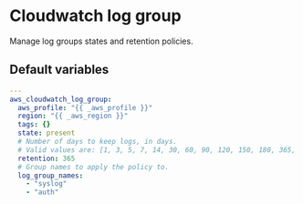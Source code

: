 # Cloudwatch log group

Manage log groups states and retention policies.

<!--TOC-->
<!--ENDTOC-->

<!--ROLEVARS-->
## Default variables
```yaml
---
aws_cloudwatch_log_group:
  aws_profile: "{{ _aws_profile }}"
  region: "{{ _aws_region }}"
  tags: {}
  state: present
  # Number of days to keep logs, in days.
  # Valid values are: [1, 3, 5, 7, 14, 30, 60, 90, 120, 150, 180, 365, 400, 545, 731, 1827, 3653]
  retention: 365
  # Group names to apply the policy to.
  log_group_names:
    - "syslog"
    - "auth"

```

<!--ENDROLEVARS-->
